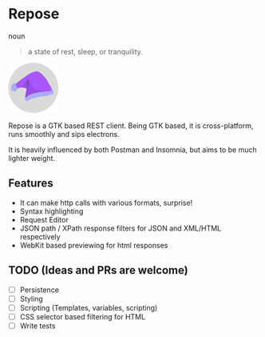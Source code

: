 # Repose

noun

> a state of rest, sleep, or tranquility.

![](resources/img/nightcap-round-grey-100x100.png)

Repose is a GTK based REST client. Being GTK based, it is cross-platform,
runs smoothly and sips electrons.

It is heavily influenced by both Postman and Insomnia, but aims to be much lighter weight.

## Features

- It can make http calls with various formats, surprise!
- Syntax highlighting
- Request Editor
- JSON path / XPath response filters for JSON and XML/HTML respectively
- WebKit based previewing for html responses

## TODO (Ideas and PRs are welcome)

- [ ] Persistence
- [ ] Styling
- [ ] Scripting (Templates, variables, scripting)
- [ ] CSS selector based filtering for HTML
- [ ] Write tests
